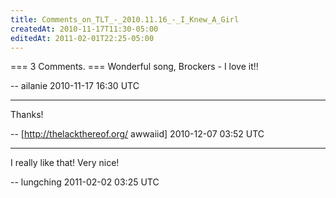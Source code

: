 ```yaml
---
title: Comments_on_TLT_-_2010.11.16_-_I_Knew_A_Girl
createdAt: 2010-11-17T11:30-05:00
editedAt: 2011-02-01T22:25-05:00
---
```


=== 3 Comments. ===
Wonderful song, Brockers - I love it!!

-- ailanie 2010-11-17 16:30 UTC


----

Thanks!

-- [http://thelackthereof.org/ awwaiid] 2010-12-07 03:52 UTC


----

I really like that!  Very nice!

-- lungching 2011-02-02 03:25 UTC


